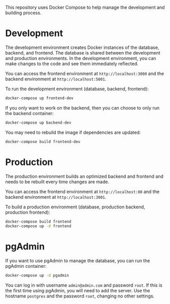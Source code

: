 This repository uses Docker Compose to help manage the development and building process.

# Development

The development environment creates Docker instances of the database, backend, and frontend. The database is shared between the development and production environments. In the development environment, you can make changes to the code and see them immediately reflected.

You can access the frontend environment at `http://localhost:3000` and the backend environment at `http://localhost:5001`.

To run the development environment (database, backend, frontend):
```bash
docker-compose up frontend-dev
```

If you only want to work on the backend, then you can choose to only run the backend container:
```bash
docker-compose up backend-dev
```

You may need to rebuild the image if dependencies are updated:
```bash
docker-compose build frontend-dev
```

# Production

The production environment builds an optimized backend and frontend and needs to be rebuilt every time changes are made.

You can access the frontend environment at `http://localhost:80` and the backend environment at `http://localhost:3001`.

To build a production environment (database, production backend, production frontend):
```bash
docker-compose build frontend
docker-compose up -d frontend
```

# pgAdmin

If you want to use pgAdmin to manage the database, you can run the pgAdmin container:
```bash
docker-compose up -d pgadmin
```

You can log in with username `admin@admin.com` and password `root`.
If this is the first time using pgAdmin, you will need to add the server. Use the hostname `postgres` and the password `root`, changing no other settings.
